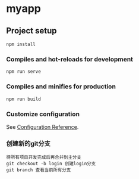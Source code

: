 # myapp

## Project setup
```
npm install
```

### Compiles and hot-reloads for development
```
npm run serve
```

### Compiles and minifies for production
```
npm run build
```

### Customize configuration
See [Configuration Reference](https://cli.vuejs.org/config/).

### 创建新的git分支
    待所有项目开发完成后再合并到主分支
    git checkout -b login 创建login分支
    git branch 查看当前所有分支
